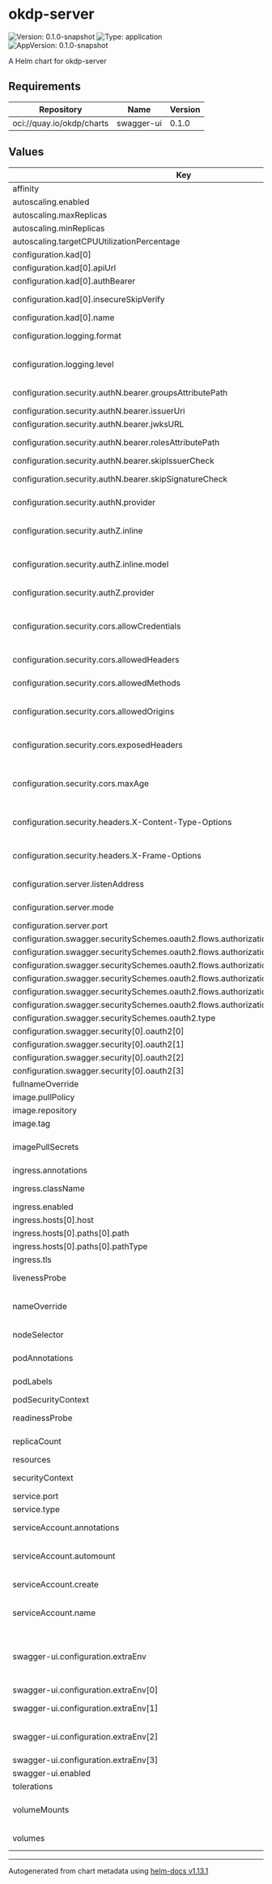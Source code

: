# okdp-server

![Version: 0.1.0-snapshot](https://img.shields.io/badge/Version-0.1.0--snapshot-informational?style=flat-square) ![Type: application](https://img.shields.io/badge/Type-application-informational?style=flat-square) ![AppVersion: 0.1.0-snapshot](https://img.shields.io/badge/AppVersion-0.1.0--snapshot-informational?style=flat-square)

A Helm chart for okdp-server

## Requirements

| Repository | Name | Version |
|------------|------|---------|
| oci://quay.io/okdp/charts | swagger-ui | 0.1.0 |

## Values

| Key | Type | Default | Description |
|-----|------|---------|-------------|
| affinity | object | `{}` | Affinity for pod scheduling. |
| autoscaling.enabled | bool | `false` |  |
| autoscaling.maxReplicas | int | `100` |  |
| autoscaling.minReplicas | int | `1` |  |
| autoscaling.targetCPUUtilizationPercentage | int | `80` |  |
| configuration.kad[0] | object | `{"apiUrl":"","authBearer":"","id":"sandbox","insecureSkipVerify":true,"name":"Poc Sandbox"}` | Specify any ID. |
| configuration.kad[0].apiUrl | string | `""` | Specify KAD API URL. |
| configuration.kad[0].authBearer | string | `""` | Specify KAD AUTH Bearer. |
| configuration.kad[0].insecureSkipVerify | bool | `true` | Wether to skip the certificate validation. |
| configuration.kad[0].name | string | `"Poc Sandbox"` | Specify any name. |
| configuration.logging.format | string | `"console"` | Specify the logging format. One of `console` or `json`. |
| configuration.logging.level | string | `"debug"` | Specify the logging level. One of `debug`, `info`, `warn`, `error`, `fatal` or `panic`. |
| configuration.security.authN.bearer.groupsAttributePath | string | `"realm_access.groups"` | Specify the groups attribute path from json access token. |
| configuration.security.authN.bearer.issuerUri | string | `""` | Specify the issuer uri. |
| configuration.security.authN.bearer.jwksURL | string | `""` | Specify the jwks URL. |
| configuration.security.authN.bearer.rolesAttributePath | string | `"realm_access.roles"` | Specify the roles attribute path from json access token. |
| configuration.security.authN.bearer.skipIssuerCheck | bool | `false` | Wether to skip issuer check. |
| configuration.security.authN.bearer.skipSignatureCheck | bool | `false` | Wether to skip issuer signature check. |
| configuration.security.authN.provider | list | `["bearer"]` | Specify the oidc privider. One of `openid` or `bearer`. |
| configuration.security.authZ.inline | object | `{"model":"[request_definition]\nr = sub, obj, act\n\n[policy_definition]\np = sub, obj, act\n\n[role_definition]\ng = _, _\n\n[policy_effect]\ne = some(where (p.eft == allow))\n\n[matchers]\nm = g(r.sub, p.sub) && keyMatch(r.obj, p.obj) && (r.act == p.act || p.act == \"*\")\n","policy":"p, role:viewers, /api/v1/users/myprofile, *\np, role:viewers, /api/v1/kad, *\np, role:viewers, /api/v1/kad/*/services, *\np, role:viewers, /api/v1/kad/*/catalog, *\np, role:viewers, /api/v1/kad/*/catalog/*, *\np, role:viewers, /api/v1/kad/*/componentreleases, *\np, role:viewers, /api/v1/kad/*/componentreleases/*, *\np, role:viewers, /api/v1/kad/*/templatereleases, *\np, role:viewers, /api/v1/kad/*/templatereleases/*, *\np, role:viewers, /api/v1/kad/*/components, *\np, role:viewers, /api/v1/kad/*/components/*, *\n\ng, role:admins, role:developers\ng, role:developers, role:viewers\n"}` | More info: https://casbin.org/docs/how-it-works/ file:   modelPath: ".local/authz-model.conf"   policyPath: ".local/authz-policy.csv" |
| configuration.security.authZ.inline.model | string | `"[request_definition]\nr = sub, obj, act\n\n[policy_definition]\np = sub, obj, act\n\n[role_definition]\ng = _, _\n\n[policy_effect]\ne = some(where (p.eft == allow))\n\n[matchers]\nm = g(r.sub, p.sub) && keyMatch(r.obj, p.obj) && (r.act == p.act || p.act == \"*\")\n"` | More info: https://casbin.org/docs/how-it-works/ |
| configuration.security.authZ.provider | string | `"inline"` | Specify the authZ storage provider. One of `inline` or `file`. |
| configuration.security.cors.allowCredentials | bool | `true` | Determine whether cookies and authentication credentials should be included in cross-origin requests. |
| configuration.security.cors.allowedHeaders | list | `["Origin","Accept","Authorization","Content-Length","Content-Type"]` | List the headers that clients are allowed to include in requests. |
| configuration.security.cors.allowedMethods | list | `["GET","POST","PUT","DELETE","PATCH","OPTIONS","HEAD"]` | Define the HTTP methods permitted for CORS requests. |
| configuration.security.cors.allowedOrigins | list | `["*"]` | Specify the allowed origins for cross-origin requests. "*" allows all origins. |
| configuration.security.cors.exposedHeaders | list | `["Content-Length"]` | Specify which response headers should be exposed to the client. |
| configuration.security.cors.maxAge | int | `3600` | Define how long (in seconds) the results of a preflight request can be cached by the client. |
| configuration.security.headers.X-Content-Type-Options | string | `"nosniff"` | Prevent browsers from MIME-sniffing a response away from the declared content type. |
| configuration.security.headers.X-Frame-Options | string | `"DENY"` | Prevent the page from being embedded in an iframe, mitigating clickjacking attacks. |
| configuration.server.listenAddress | string | `"0.0.0.0"` | Specify the Server listen address. |
| configuration.server.mode | string | `"debug"` | Specify the Server Mode. One of `debug`, `release` or `test`. |
| configuration.server.port | int | `8090` | Specify the Server listen port. |
| configuration.swagger.securitySchemes.oauth2.flows.authorizationCode.authorizationUrl | string | `nil` |  |
| configuration.swagger.securitySchemes.oauth2.flows.authorizationCode.scopes.email | string | `"User Email"` |  |
| configuration.swagger.securitySchemes.oauth2.flows.authorizationCode.scopes.openid | string | `"OpenId Authentication"` |  |
| configuration.swagger.securitySchemes.oauth2.flows.authorizationCode.scopes.profile | string | `"User Profile"` |  |
| configuration.swagger.securitySchemes.oauth2.flows.authorizationCode.scopes.roles | string | `"User Roles"` |  |
| configuration.swagger.securitySchemes.oauth2.flows.authorizationCode.tokenUrl | string | `nil` |  |
| configuration.swagger.securitySchemes.oauth2.type | string | `"oauth2"` |  |
| configuration.swagger.security[0].oauth2[0] | string | `"openid"` |  |
| configuration.swagger.security[0].oauth2[1] | string | `"email"` |  |
| configuration.swagger.security[0].oauth2[2] | string | `"profile"` |  |
| configuration.swagger.security[0].oauth2[3] | string | `"roles"` |  |
| fullnameOverride | string | `""` | Overrides the release name. |
| image.pullPolicy | string | `"Always"` | Image pull policy. |
| image.repository | string | `"quay.io/okdp/okdp-server"` | Docker image registry. |
| image.tag | string | `"0.1.0-snapshot"` | Image tag. |
| imagePullSecrets | list | `[]` | Secrets to be used for pulling images from private Docker registries. |
| ingress.annotations | object | `{}` |  |
| ingress.className | string | `""` | Specify the ingress class (Kubernetes >= 1.18). |
| ingress.enabled | bool | `false` |  |
| ingress.hosts[0].host | string | `"chart-example.local"` |  |
| ingress.hosts[0].paths[0].path | string | `"/"` |  |
| ingress.hosts[0].paths[0].pathType | string | `"ImplementationSpecific"` |  |
| ingress.tls | list | `[]` |  |
| livenessProbe | object | `{"httpGet":{"path":"/healthz","port":"http"},"initialDelaySeconds":60,"periodSeconds":30,"timeoutSeconds":10}` | Liveness probe for the okdp-server container. |
| nameOverride | string | `""` | Override for the `okdp-server.fullname` template, maintains the release name. |
| nodeSelector | object | `{}` | Node selector for pod scheduling. |
| podAnnotations | object | `{}` | Additional annotations for the okdp-server pod. |
| podLabels | object | `{}` | Additional labels for the okdp-server pod. |
| podSecurityContext | object | `{}` |  |
| readinessProbe | object | `{"httpGet":{"path":"/readiness","port":"http"}}` | Readiness probe for the okdp-server container. |
| replicaCount | int | `1` | Desired number of okdp-server pods to run. |
| resources | object | `{}` |  |
| securityContext | object | `{}` | Security context for the container. |
| service.port | int | `8090` |  |
| service.type | string | `"ClusterIP"` |  |
| serviceAccount.annotations | object | `{}` | Annotations to add to the service account |
| serviceAccount.automount | bool | `false` | Automatically mount a ServiceAccount's API credentials? |
| serviceAccount.create | bool | `false` | Specify whether a service account should be created |
| serviceAccount.name | string | `""` | If not set and create is true, a name is generated using the fullname template |
| swagger-ui.configuration.extraEnv | list | `[{"name":"BASE_URL","value":"/"},{"name":"URLS","value":null},{"name":"OAUTH_CLIENT_ID","value":null},{"name":"OAUTH_SCOPES","value":"openid profile email roles"},{"name":"OAUTH_USE_PKCE","value":true},{"name":"CORS_ENABLED","value":true}]` | Specify swagger configuration with environment variables (https://swagger.io/docs/open-source-tools/swagger-ui/usage/oauth2/) |
| swagger-ui.configuration.extraEnv[0] | object | `{"name":"BASE_URL","value":"/"}` | Specify base url. |
| swagger-ui.configuration.extraEnv[1] | object | `{"name":"URLS","value":null}` | Specify the list of api servers swagger docs to serve. |
| swagger-ui.configuration.extraEnv[2] | object | `{"name":"OAUTH_CLIENT_ID","value":null}` | Specify the Oauth2 client Id. The client ID must be be public for production. |
| swagger-ui.configuration.extraEnv[3] | object | `{"name":"OAUTH_SCOPES","value":"openid profile email roles"}` | Specify the Oauth2 scopes. |
| swagger-ui.enabled | bool | `true` |  |
| tolerations | list | `[]` | Tolerations for pod scheduling. |
| volumeMounts | list | `[]` | Additional volumeMounts on the output Deployment definition. |
| volumes | list | `[]` | Additional volumes on the output Deployment definition. |

----------------------------------------------
Autogenerated from chart metadata using [helm-docs v1.13.1](https://github.com/norwoodj/helm-docs/releases/v1.13.1)
